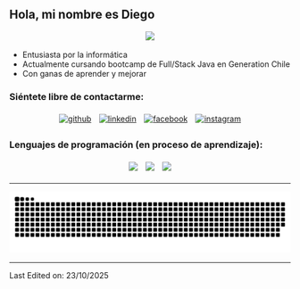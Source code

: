## Hola, mi nombre es Diego

<p align="center">
<img width="20%" src="https://img.icons8.com/ios-filled/96/000000/programming.png"/>
</p>


- Entusiasta por la informática
- Actualmente cursando bootcamp de Full/Stack Java en Generation Chile
- Con ganas de aprender y mejorar


### Siéntete libre de contactarme:

<p align="center">
	<a href="https://github.com/DiegoAndresVF"><img alt="github" width="10%" style="padding:5px" src="https://img.icons8.com/nolan/64/github.png"/></a>
	<a href="https://www.linkedin.com/in/diego-villagrán-1b581b201/"><img alt="linkedin" width="10%" style="padding:5px" src="https://img.icons8.com/fluency/48/linkedin.png"/></a>
	<a href="https://www.facebook.com/"><img alt="facebook" width="10%" style="padding:5px" src="https://img.icons8.com/color/48/facebook-new.png"/></a>
	<a href="https://www.instagram.com/"><img alt="instagram" width="10%" style="padding:5px" src="https://img.icons8.com/fluency/48/instagram-new.png"/></a>
</p>

### Lenguajes de programación (en proceso de aprendizaje):

<p align="center">
	<img width="10%" style="padding:5px" src="https://img.icons8.com/color/144/000000/java-coffee-cup-logo.png"/>
	<img width="10%" style="padding:5px" src="https://img.icons8.com/color/144/000000/python.png"/>
	<img width="10%" style="padding:5px" src="https://img.icons8.com/color/144/000000/javascript.png"/>
</p>

---

<!--
#### Profile views counter
![Visitor Count](https://profile-counter.glitch.me/{imakash3011}/count.svg)
-->

<p align="center">
  <img  src="https://raw.githubusercontent.com/iscpatricio92/iscpatricio92/main/resources/img/github-contribution-grid-snake.svg"
    alt="iscpatricio92" />
</p>

----

Last Edited on: 23/10/2025
